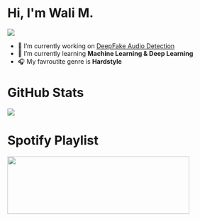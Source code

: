 # Hi, I'm Wali M.

<img src="https://readme-typing-svg.herokuapp.com?lines=Software+Engineering+Student;Always%20learning%20new%20Technology;AI%20Enthusiant;MERN%20Developer;Hardstyle%20Lover&center=true&width=500&height=50"></a>

- 🔭 I’m currently working on [DeepFake Audio Detection](https://github.com/MarkHershey/AudioDeepFakeDetection.git)
- 🌱 I’m currently learning **Machine Learning & Deep Learning**
- 🎧 My favroutite genre is **Hardstyle**

# GitHub Stats
![](https://github-readme-streak-stats.herokuapp.com/?user=WaliMuhammadAhmad&theme=vision-friendly-dark&hide_border=true)<br/>

# Spotify Playlist
<a href="https://open.spotify.com/playlist/37i9dQZEVXcFHXhfD9hVC1?si=20bd6fe171304a41">
<img src="https://phcorner.net/attachments/giphy-1-ezgif-com-gif-maker-gif.2524313/" height="130" width="410" /></a>
